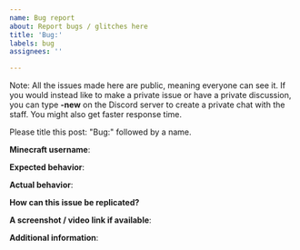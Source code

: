 ```yaml
---
name: Bug report
about: Report bugs / glitches here
title: 'Bug:'
labels: bug
assignees: ''

---
```


Note: All the issues made here are public, meaning everyone can see it.
If you would instead like to make a private issue or have a private discussion, you can type **-new** on the Discord server to create a private chat with the staff.
You might also get faster response time.

Please title this post: "Bug:" followed by a name.

**Minecraft username**:

**Expected behavior**:

**Actual behavior**:

**How can this issue be replicated?**

**A screenshot / video link if available**:

**Additional information**:
